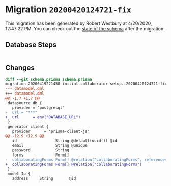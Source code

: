 # Migration `20200420124721-fix`

This migration has been generated by Robert Westbury at 4/20/2020, 12:47:22 PM.
You can check out the [state of the schema](./schema.prisma) after the migration.

## Database Steps

```sql

```

## Changes

```diff
diff --git schema.prisma schema.prisma
migration 20200419221450-initial-collaborator-setup..20200420124721-fix
--- datamodel.dml
+++ datamodel.dml
@@ -1,7 +1,7 @@
 datasource db {
   provider = "postgresql"
-  url = "***"
+  url      = env("DATABASE_URL")
 }
 generator client {
   provider      = "prisma-client-js"
@@ -12,9 +12,9 @@
   id                 String @default(uuid()) @id
   email              String @unique
   password           String
   forms              Form[]
-  collaboratingForms Form[] @relation("collaboratingForms", references: [id])
+  collaboratingForms Form[] @relation("collaboratingForms")
 }
 model Ip {
   address     String       @id
```


